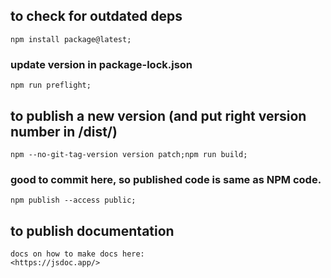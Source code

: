## to check for outdated deps

    npm install package@latest;

### update version in package-lock.json

    npm run preflight;

## to publish a new version (and put right version number in /dist/)

    npm --no-git-tag-version version patch;npm run build;

### good to commit here, so published code is same as NPM code.

    npm publish --access public;

## to publish documentation

    docs on how to make docs here:
    <https://jsdoc.app/>

